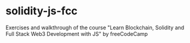 # solidity-js-fcc
Exercises and walkthrough of the course "Learn Blockchain, Solidity and Full Stack Web3 Development with JS" by freeCodeCamp
